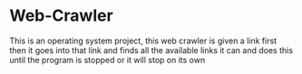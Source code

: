 # Web-Crawler

This is an operating system project, this web crawler is given a link first then it goes into that link and finds all the available links it can and does this until the program is stopped or it will stop on its own
